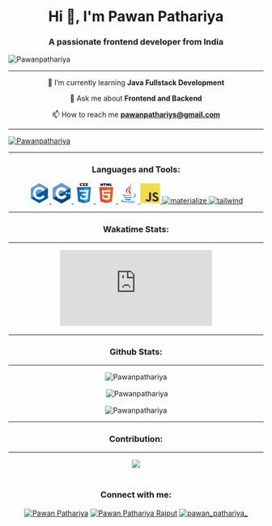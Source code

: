 <h1 align="center">Hi 👋, I'm Pawan Pathariya </h1>
<h3 align="center">A passionate frontend developer from India</h3>

<p align="left"> <img src="https://komarev.com/ghpvc/?username=Pawanpathariya&label=Profile%20views&color=0e75b6&style=flat" alt="Pawanpathariya" /> </p>

<hr>

<div align="center">
  
 🌱 I’m currently learning **Java Fullstack Development**
 <br>

 💬 Ask me about **Frontend and Backend**
 <br>
 
 📫 How to reach me **pawanpathariys@gmail.com** 

 </div>

<hr>

<p align="left"> <a href="https://github.com/ryo-ma/github-profile-trophy"><img src="https://github-profile-trophy.vercel.app/?username=Pawanpathariya" alt="Pawanpathariya" /></a> </p>

<hr>

<div align="center">
</p>


<h3 align="center">Languages and Tools:</h3>

<p align="center"> <a href="https://www.cprogramming.com/" target="_blank" rel="noreferrer"> <img src="https://raw.githubusercontent.com/devicons/devicon/master/icons/c/c-original.svg" alt="c" width="40" height="40"/> </a> <a href="https://www.w3schools.com/cpp/" target="_blank" rel="noreferrer"> <img src="https://raw.githubusercontent.com/devicons/devicon/master/icons/cplusplus/cplusplus-original.svg" alt="cplusplus" width="40" height="40"/> </a> <a href="https://www.w3schools.com/css/" target="_blank" rel="noreferrer"> <img src="https://raw.githubusercontent.com/devicons/devicon/master/icons/css3/css3-original-wordmark.svg" alt="css3" width="40" height="40"/> </a> <a href="https://www.w3.org/html/" target="_blank" rel="noreferrer"> <img src="https://raw.githubusercontent.com/devicons/devicon/master/icons/html5/html5-original-wordmark.svg" alt="html5" width="40" height="40"/> </a> <a href="https://www.java.com" target="_blank" rel="noreferrer"> <img src="https://raw.githubusercontent.com/devicons/devicon/master/icons/java/java-original.svg" alt="java" width="40" height="40"/> </a> <a href="https://developer.mozilla.org/en-US/docs/Web/JavaScript" target="_blank" rel="noreferrer"> <img src="https://raw.githubusercontent.com/devicons/devicon/master/icons/javascript/javascript-original.svg" alt="javascript" width="40" height="40"/> </a> <a href="https://materializecss.com/" target="_blank" rel="noreferrer"> <img src="https://raw.githubusercontent.com/prplx/svg-logos/5585531d45d294869c4eaab4d7cf2e9c167710a9/svg/materialize.svg" alt="materialize" width="40" height="40"/> </a> <a href="https://tailwindcss.com/" target="_blank" rel="noreferrer"> <img src="https://www.vectorlogo.zone/logos/tailwindcss/tailwindcss-icon.svg" alt="tailwind" width="40" height="40"/> </a> </p>

<hr>

<h3 align="center">Wakatime Stats:</h3>


<hr>
<figure><embed src="https://wakatime.com/share/@82367c51-5482-4865-9f78-8656e1a81444/c97e10b1-4f12-45cc-9ee8-e7b9c0655ccf.svg"></embed></figure>

</div>
<hr>

<h3 align="center">Github Stats:</h3>

<hr />
<p>

 <div align="center">
  <p><img  src="https://github-readme-stats.vercel.app/api/top-langs?username=Pawanpathariya&show_icons=true&locale=en&layout=compact" alt="Pawanpathariya" /></p>

<p>&nbsp;<img align="center" src="https://github-readme-stats.vercel.app/api?username=Pawanpathariya&show_icons=true&locale=en" alt="Pawanpathariya" /></p>

<p><img align="center" src="https://github-readme-streak-stats.herokuapp.com/?user=Pawanpathariya&" alt="Pawanpathariya" /></p>

</div align="center">
</p>

<hr>
<h3 align="center">Contribution:</h3>
<hr />
<p align='center'><img src='https://github-profile-summary-cards.vercel.app/api/cards/profile-details?username=Pawanpathariya&theme=buefy'>
<br>
<br>




<h3 align="center">Connect with me:</h3>
<p align="center">
<a href="https://www.linkedin.com/in/pawan-pathariya-83203726a/" target="blank"><img align="center" src="https://raw.githubusercontent.com/rahuldkjain/github-profile-readme-generator/master/src/images/icons/Social/linked-in-alt.svg" alt="Pawan Pathariya" height="30" width="40" /></a>
<a href="https://fb.com/Pawan Pathariya Rajput" target="blank"><img align="center" src="https://raw.githubusercontent.com/rahuldkjain/github-profile-readme-generator/master/src/images/icons/Social/facebook.svg" alt="Pawan Pathariya Rajput" height="30" width="40" /></a>
<a href="https://instagram.com/pawan_pathariya_" target="blank"><img align="center" src="https://raw.githubusercontent.com/rahuldkjain/github-profile-readme-generator/master/src/images/icons/Social/instagram.svg" alt="pawan_pathariya_" height="30" width="40" /></a>
</p>
